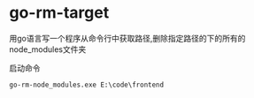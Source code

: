 # go-rm-target
用go语言写一个程序从命令行中获取路径,删除指定路径的下的所有的node_modules文件夹

启动命令
```shell
go-rm-node_modules.exe E:\code\frontend
```

